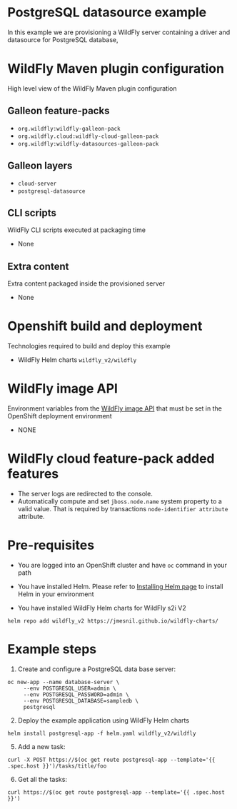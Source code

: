 # PostgreSQL datasource example

In this example we are provisioning a WildFly server containing a driver and datasource for PostgreSQL database,

# WildFly Maven plugin configuration
High level view of the WildFly Maven plugin configuration

## Galleon feature-packs

* `org.wildfly:wildfly-galleon-pack`
* `org.wildfly.cloud:wildfly-cloud-galleon-pack`
* `org.wildfly:wildfly-datasources-galleon-pack`

## Galleon layers

* `cloud-server`
* `postgresql-datasource`

## CLI scripts
WildFly CLI scripts executed at packaging time

* None

## Extra content
Extra content packaged inside the provisioned server

* None

# Openshift build and deployment
Technologies required to build and deploy this example

* WildFly Helm charts `wildfly_v2/wildfly`

# WildFly image API
Environment variables from the [WildFly image API](https://github.com/wildfly/wildfly-cekit-modules/blob/main/jboss/container/wildfly/run/api/module.yaml) that must be set in the OpenShift deployment environment

* NONE

# WildFly cloud feature-pack added features

* The server logs are redirected to the console. 
* Automatically compute and set `jboss.node.name` system property to a valid value. That is required by transactions `node-identifier attribute` attribute. 

# Pre-requisites

* You are logged into an OpenShift cluster and have `oc` command in your path

* You have installed Helm. Please refer to [Installing Helm page](https://helm.sh/docs/intro/install/) to install Helm in your environment

* You have installed WildFly Helm charts for WildFly s2i V2

 ```
helm repo add wildfly_v2 https://jmesnil.github.io/wildfly-charts/
```

# Example steps

1. Create and configure a PostgreSQL data base server:

```
oc new-app --name database-server \
     --env POSTGRESQL_USER=admin \
     --env POSTGRESQL_PASSWORD=admin \
     --env POSTGRESQL_DATABASE=sampledb \
     postgresql
```

2. Deploy the example application using WildFly Helm charts

```
helm install postgresql-app -f helm.yaml wildfly_v2/wildfly
```

5. Add a new task:

`curl -X POST https://$(oc get route postgresql-app --template='{{ .spec.host }}')/tasks/title/foo`

6. Get all the tasks:

`curl https://$(oc get route postgresql-app --template='{{ .spec.host }}')`

